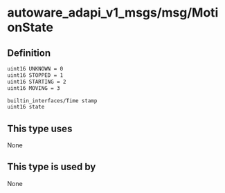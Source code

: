 <!-- This file is generated by a tool. Do not edit directly. -->

# autoware_adapi_v1_msgs/msg/MotionState

## Definition

```txt
uint16 UNKNOWN = 0
uint16 STOPPED = 1
uint16 STARTING = 2
uint16 MOVING = 3

builtin_interfaces/Time stamp
uint16 state
```

## This type uses

None

## This type is used by

None
